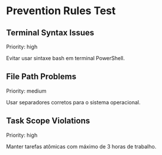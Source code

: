 # Prevention Rules Test

## Terminal Syntax Issues
Priority: high

Evitar usar sintaxe bash em terminal PowerShell.

## File Path Problems  
Priority: medium

Usar separadores corretos para o sistema operacional.

## Task Scope Violations
Priority: high

Manter tarefas atômicas com máximo de 3 horas de trabalho.
